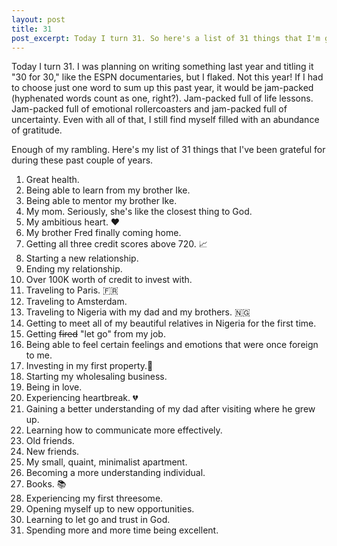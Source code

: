 ```yaml
---
layout: post
title: 31
post_excerpt: Today I turn 31. So here's a list of 31 things that I'm grateful for.
---
```


Today I turn 31. I was planning on writing something last year and titling it "30 for 30," like the ESPN documentaries, but I flaked. Not this year! If I had to choose just one word to sum up this past year, it would be jam-packed (hyphenated words count as one, right?). Jam-packed full of life lessons. Jam-packed full of emotional rollercoasters and jam-packed full of uncertainty. Even with all of that, I still find myself filled with an abundance of gratitude.

Enough of my rambling. Here's my list of 31 things that I've been grateful for during these past couple of years.

1. Great health.
2. Being able to learn from my brother Ike.
3. Being able to mentor my brother Ike.
4. My mom. Seriously, she's like the closest thing to God.
5. My ambitious heart. ❤️
6. My brother Fred finally coming home.
7. Getting all three credit scores above 720. 📈
8. Starting a new relationship.
9. Ending my relationship.
10. Over 100K worth of credit to invest with.
11. Traveling to Paris. 🇫🇷
12. Traveling to Amsterdam.
13. Traveling to Nigeria with my dad and my brothers. 🇳🇬
14. Getting to meet all of my beautiful relatives in Nigeria for the first time.
15. Getting <del>fired</del> "let go" from my job.‍
16. Being able to feel certain feelings and emotions that were once foreign to me.
17. Investing in my first property.🏡
18. Starting my wholesaling business.
19. Being in love.
20. Experiencing heartbreak. 💔
21. Gaining a better understanding of my dad after visiting where he grew up.
22. Learning how to communicate more effectively.
23. Old friends.
24. New friends.
25. My small, quaint, minimalist apartment.
26. Becoming a more understanding individual.
27. Books. 📚
28. Experiencing my first threesome.
29. Opening myself up to new opportunities.
30. Learning to let go and trust in God.
31. Spending more and more time being excellent.
